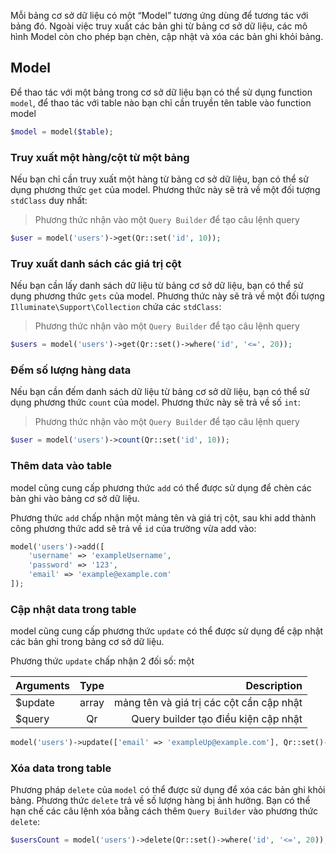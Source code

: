 Mỗi bảng cơ sở dữ liệu có một “Model” tương ứng dùng để tương tác với bảng đó. 
Ngoài việc truy xuất các bản ghi từ bảng cơ sở dữ liệu, các mô hình Model còn cho phép bạn chèn, cập nhật và xóa các bản ghi khỏi bảng.

## Model
Để thao tác với một bảng trong cơ sở dữ liệu bạn có thể sử dụng function `model`, để thao tác với table nào bạn chỉ cần truyền tên table vào function model
```php
$model = model($table);
```
### Truy xuất một hàng/cột từ một bảng
Nếu bạn chỉ cần truy xuất một hàng từ bảng cơ sở dữ liệu, bạn có thể sử dụng phương thức `get` của model. 
Phương thức này sẽ trả về một đối tượng `stdClass` duy nhất:
> Phương thức nhận vào một `Query Builder` để tạo câu lệnh query

```php
$user = model('users')->get(Qr::set('id', 10));
```

### Truy xuất danh sách các giá trị cột

Nếu bạn cần lấy danh sách dữ liệu từ bảng cơ sở dữ liệu, bạn có thể sử dụng phương thức `gets` của model.
Phương thức này sẽ trả về một đối tượng `Illuminate\Support\Collection` chứa các `stdClass`:
> Phương thức nhận vào một `Query Builder` để tạo câu lệnh query

```php
$users = model('users')->get(Qr::set()->where('id', '<=', 20));
```

### Đếm số lượng hàng data
Nếu bạn cần đếm danh sách dữ liệu từ bảng cơ sở dữ liệu, bạn có thể sử dụng phương thức `count` của model.
Phương thức này sẽ trả về số `int`:
> Phương thức nhận vào một `Query Builder` để tạo câu lệnh query

```php
$user = model('users')->count(Qr::set('id', 10));
```

### Thêm data vào table
model cũng cung cấp phương thức `add` có thể được sử dụng để chèn các bản ghi vào bảng cơ sở dữ liệu. 
>
Phương thức `add` chấp nhận một mảng tên và giá trị cột, sau khi add thành công phương thức add sẽ trả về `id` của trường vừa add vào:
```php
model('users')->add([
    'username' => 'exampleUsername',
    'password' => '123',
    'email' => 'example@example.com'
]);
```

### Cập nhật data trong table
model cũng cung cấp phương thức `update` có thể được sử dụng để cập nhật các bản ghi trong bảng cơ sở dữ liệu.
>
Phương thức `update` chấp nhận 2 đối số: một 

| Arguments | Type  |                              Description |
|-----------|:-----:|-----------------------------------------:|
| $update   | array | mảng tên và giá trị các cột cần cập nhật |
| $query    |  Qr   |     Query builder tạo điều kiện cập nhật |

```php
model('users')->update(['email' => 'exampleUp@example.com'], Qr::set()->where('id', 20));
```

### Xóa data trong table

Phương pháp `delete` của `model` có thể được sử dụng để xóa các bản ghi khỏi bảng. 
Phương thức `delete` trả về số lượng hàng bị ảnh hưởng.
Bạn có thể hạn chế các câu lệnh xóa bằng cách thêm `Query Builder` vào phương thức `delete`:

```php
$usersCount = model('users')->delete(Qr::set()->where('id', '<=', 20));
```